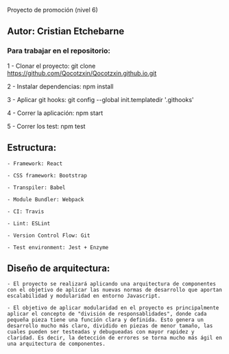 Proyecto de promoción (nivel 6)

## Autor: Cristian Etchebarne

### Para trabajar en el repositorio:

1 - Clonar el proyecto: git clone https://github.com/Qocotzxin/Qocotzxin.github.io.git

2 - Instalar dependencias: npm install

3 - Aplicar git hooks: git config --global init.templatedir '.githooks' 

4 - Correr la aplicación: npm start

5 - Correr los test: npm test

## Estructura:

    - Framework: React

    - CSS framework: Bootstrap

    - Transpiler: Babel

    - Module Bundler: Webpack

    - CI: Travis

    - Lint: ESLint

    - Version Control Flow: Git

    - Test environment: Jest + Enzyme

## Diseño de arquitectura:

    - El proyecto se realizará aplicando una arquitectura de componentes con el objetivo de aplicar las nuevas normas de desarrollo que aportan escalabilidad y modularidad en entorno Javascript.

    - El objetivo de aplicar modularidad en el proyecto es principalmente aplicar el concepto de "división de responsablidades", donde cada pequeña pieza tiene una función clara y definida. Esto genera un desarrollo mucho más claro, dividido en piezas de menor tamaño, las cuales pueden ser testeadas y debugueadas con mayor rapidez y claridad. Es decir, la detección de errores se torna mucho más ágil en una arquitectura de componentes.

## 

